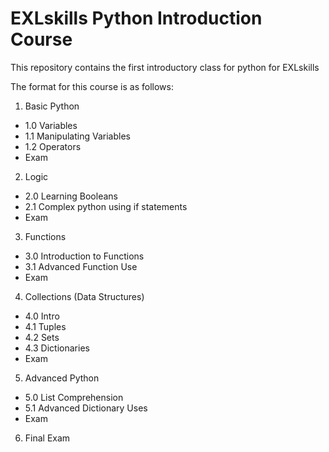# EXLskills Python Introduction Course

This repository contains the first introductory class for python for EXLskills

The format for this course is as follows:
1. Basic Python
  - 1.0 Variables
  - 1.1 Manipulating Variables
  - 1.2 Operators
  - Exam
2. Logic
  - 2.0 Learning Booleans
  - 2.1 Complex python using if statements
  - Exam
3. Functions
  - 3.0 Introduction to Functions
  - 3.1 Advanced Function Use
  - Exam
4. Collections (Data Structures)
  - 4.0 Intro
  - 4.1 Tuples
  - 4.2 Sets
  - 4.3 Dictionaries
  - Exam
5. Advanced Python
  - 5.0 List Comprehension
  - 5.1 Advanced Dictionary Uses
  - Exam

6. Final Exam
